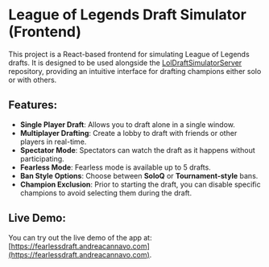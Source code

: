 # League of Legends Draft Simulator (Frontend)

This project is a React-based frontend for simulating League of Legends drafts. It is designed to be used alongside the [LolDraftSimulatorServer](https://github.com/nDr3K/LolDraftSimulatorServer) repository, providing an intuitive interface for drafting champions either solo or with others.

## Features:
- **Single Player Draft**: Allows you to draft alone in a single window.
- **Multiplayer Drafting**: Create a lobby to draft with friends or other players in real-time.
- **Spectator Mode**: Spectators can watch the draft as it happens without participating.
- **Fearless Mode**: Fearless mode is available up to 5 drafts.
- **Ban Style Options**: Choose between **SoloQ** or **Tournament-style** bans.
- **Champion Exclusion**: Prior to starting the draft, you can disable specific champions to avoid selecting them during the draft.

## Live Demo:
You can try out the live demo of the app at: [https://fearlessdraft.andreacannavo.com](https://fearlessdraft.andreacannavo.com).